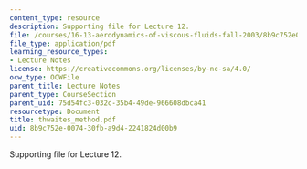 ```yaml
---
content_type: resource
description: Supporting file for Lecture 12.
file: /courses/16-13-aerodynamics-of-viscous-fluids-fall-2003/8b9c752e007430fba9d42241824d00b9_thwaites_method.pdf
file_type: application/pdf
learning_resource_types:
- Lecture Notes
license: https://creativecommons.org/licenses/by-nc-sa/4.0/
ocw_type: OCWFile
parent_title: Lecture Notes
parent_type: CourseSection
parent_uid: 75d54fc3-032c-35b4-49de-966608dbca41
resourcetype: Document
title: thwaites_method.pdf
uid: 8b9c752e-0074-30fb-a9d4-2241824d00b9
---
```

Supporting file for Lecture 12.